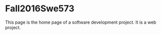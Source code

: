 # Fall2016Swe573
This page is the home page of a software development project. It is a web project.
